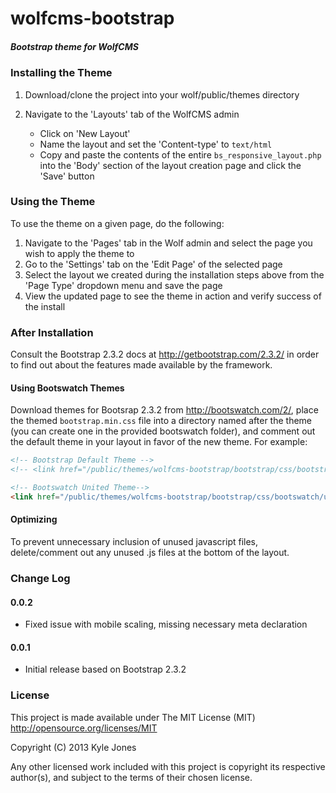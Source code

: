 wolfcms-bootstrap
=================

##### Bootstrap theme for WolfCMS

### Installing the Theme

1. Download/clone the project into your wolf/public/themes directory

2. Navigate to the 'Layouts' tab of the WolfCMS admin
   * Click on 'New Layout'
   * Name the layout and set the 'Content-type' to `text/html`
   * Copy and paste the contents of the entire `bs_responsive_layout.php` into the 'Body' section of the layout creation page and click the 'Save' button

### Using the Theme

To use the theme on a given page, do the following:

1. Navigate to the 'Pages' tab in the Wolf admin and select the page you wish to apply the theme to
2. Go to the 'Settings' tab on the 'Edit Page' of the selected page
3. Select the layout we created during the installation steps above from the 'Page Type' dropdown menu and save the page
4. View the updated page to see the theme in action and verify success of the install

### After Installation

Consult the Bootstrap 2.3.2 docs at http://getbootstrap.com/2.3.2/ in order to find out about the features made available by the framework.

#### Using Bootswatch Themes

Download themes for Bootsrap 2.3.2 from http://bootswatch.com/2/, place the themed `bootstrap.min.css` file into a directory named after the theme (you can create one in the provided bootswatch folder), and comment out the default theme in your layout in favor of the new theme.  For example:

```html
<!-- Bootstrap Default Theme -->
<!-- <link href="/public/themes/wolfcms-bootstrap/bootstrap/css/bootstrap.min.css" rel="stylesheet" media="screen"> -->

<!-- Bootswatch United Theme-->
<link href="/public/themes/wolfcms-bootstrap/bootstrap/css/bootswatch/united/bootstrap.min.css" rel="stylesheet" media="screen">
```

#### Optimizing

To prevent unnecessary inclusion of unused javascript files, delete/comment out any unused .js files at the bottom of the layout.

### Change Log

#### 0.0.2

* Fixed issue with mobile scaling, missing necessary meta declaration

#### 0.0.1

* Initial release based on Bootstrap 2.3.2

### License

This project is made available under The MIT License (MIT)
http://opensource.org/licenses/MIT

Copyright (C) 2013 Kyle Jones

Any other licensed work included with this project is copyright its respective author(s), and subject to the terms of their chosen license.
